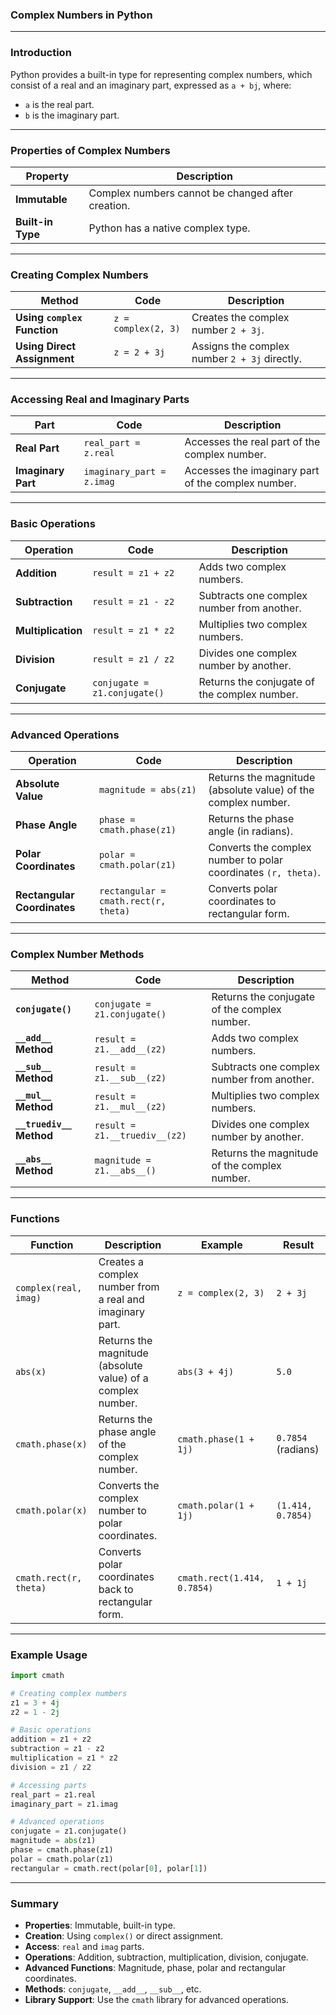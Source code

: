 ### **Complex Numbers in Python**

---

### **Introduction**
Python provides a built-in type for representing complex numbers, which consist of a real and an imaginary part, expressed as `a + bj`, where:
- `a` is the real part.
- `b` is the imaginary part.

---

### **Properties of Complex Numbers**

| **Property**       | **Description**                                                     |
|---------------------|---------------------------------------------------------------------|
| **Immutable**       | Complex numbers cannot be changed after creation.                  |
| **Built-in Type**   | Python has a native complex type.                                   |

---

### **Creating Complex Numbers**

| **Method**              | **Code**                        | **Description**                                        |
|--------------------------|---------------------------------|-------------------------------------------------------|
| **Using `complex` Function** | `z = complex(2, 3)`             | Creates the complex number `2 + 3j`.                  |
| **Using Direct Assignment** | `z = 2 + 3j`                   | Assigns the complex number `2 + 3j` directly.         |

---

### **Accessing Real and Imaginary Parts**

| **Part**               | **Code**               | **Description**                           |
|-------------------------|------------------------|-------------------------------------------|
| **Real Part**           | `real_part = z.real`  | Accesses the real part of the complex number. |
| **Imaginary Part**      | `imaginary_part = z.imag` | Accesses the imaginary part of the complex number. |

---

### **Basic Operations**

| **Operation**         | **Code**                  | **Description**                                    |
|------------------------|---------------------------|---------------------------------------------------|
| **Addition**           | `result = z1 + z2`       | Adds two complex numbers.                        |
| **Subtraction**        | `result = z1 - z2`       | Subtracts one complex number from another.       |
| **Multiplication**     | `result = z1 * z2`       | Multiplies two complex numbers.                  |
| **Division**           | `result = z1 / z2`       | Divides one complex number by another.           |
| **Conjugate**          | `conjugate = z1.conjugate()` | Returns the conjugate of the complex number. |

---

### **Advanced Operations**

| **Operation**           | **Code**                   | **Description**                                       |
|--------------------------|----------------------------|------------------------------------------------------|
| **Absolute Value**       | `magnitude = abs(z1)`      | Returns the magnitude (absolute value) of the complex number. |
| **Phase Angle**          | `phase = cmath.phase(z1)`  | Returns the phase angle (in radians).               |
| **Polar Coordinates**    | `polar = cmath.polar(z1)`  | Converts the complex number to polar coordinates `(r, theta)`. |
| **Rectangular Coordinates** | `rectangular = cmath.rect(r, theta)` | Converts polar coordinates to rectangular form. |

---

### **Complex Number Methods**

| **Method**            | **Code**                        | **Description**                                     |
|------------------------|---------------------------------|---------------------------------------------------|
| **`conjugate()`**      | `conjugate = z1.conjugate()`   | Returns the conjugate of the complex number.      |
| **`__add__` Method**   | `result = z1.__add__(z2)`      | Adds two complex numbers.                         |
| **`__sub__` Method**   | `result = z1.__sub__(z2)`      | Subtracts one complex number from another.        |
| **`__mul__` Method**   | `result = z1.__mul__(z2)`      | Multiplies two complex numbers.                   |
| **`__truediv__` Method** | `result = z1.__truediv__(z2)` | Divides one complex number by another.            |
| **`__abs__` Method**   | `magnitude = z1.__abs__()`     | Returns the magnitude of the complex number.      |

---

### **Functions**

| **Function**            | **Description**                                              | **Example**                | **Result**                |
|--------------------------|--------------------------------------------------------------|----------------------------|---------------------------|
| `complex(real, imag)`    | Creates a complex number from a real and imaginary part.     | `z = complex(2, 3)`        | `2 + 3j`                 |
| `abs(x)`                 | Returns the magnitude (absolute value) of a complex number. | `abs(3 + 4j)`              | `5.0`                    |
| `cmath.phase(x)`         | Returns the phase angle of the complex number.              | `cmath.phase(1 + 1j)`      | `0.7854` (radians)        |
| `cmath.polar(x)`         | Converts the complex number to polar coordinates.           | `cmath.polar(1 + 1j)`      | `(1.414, 0.7854)`         |
| `cmath.rect(r, theta)`   | Converts polar coordinates back to rectangular form.        | `cmath.rect(1.414, 0.7854)` | `1 + 1j`                 |

---

### **Example Usage**

```python
import cmath

# Creating complex numbers
z1 = 3 + 4j
z2 = 1 - 2j

# Basic operations
addition = z1 + z2
subtraction = z1 - z2
multiplication = z1 * z2
division = z1 / z2

# Accessing parts
real_part = z1.real
imaginary_part = z1.imag

# Advanced operations
conjugate = z1.conjugate()
magnitude = abs(z1)
phase = cmath.phase(z1)
polar = cmath.polar(z1)
rectangular = cmath.rect(polar[0], polar[1])
```

---

### **Summary**

- **Properties**: Immutable, built-in type.
- **Creation**: Using `complex()` or direct assignment.
- **Access**: `real` and `imag` parts.
- **Operations**: Addition, subtraction, multiplication, division, conjugate.
- **Advanced Functions**: Magnitude, phase, polar and rectangular coordinates.
- **Methods**: `conjugate`, `__add__`, `__sub__`, etc.
- **Library Support**: Use the `cmath` library for advanced operations.
